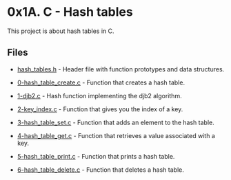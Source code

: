 # 0x1A. C - Hash tables

This project is about hash tables in C.

## Files

- [hash_tables.h](./hash_tables.h) - Header file with function prototypes and data structures.

- [0-hash_table_create.c](./0-hash_table_create.c) - Function that creates a hash table.

- [1-djb2.c](./1-djb2.c) - Hash function implementing the djb2 algorithm.

- [2-key_index.c](./2-key_index.c) - Function that gives you the index of a key.

- [3-hash_table_set.c](./3-hash_table_set.c) - Function that adds an element to the hash table.

- [4-hash_table_get.c](./4-hash_table_get.c) - Function that retrieves a value associated with a key.

- [5-hash_table_print.c](./5-hash_table_print.c) - Function that prints a hash table.

- [6-hash_table_delete.c](./6-hash_table_delete.c) - Function that deletes a hash table.
